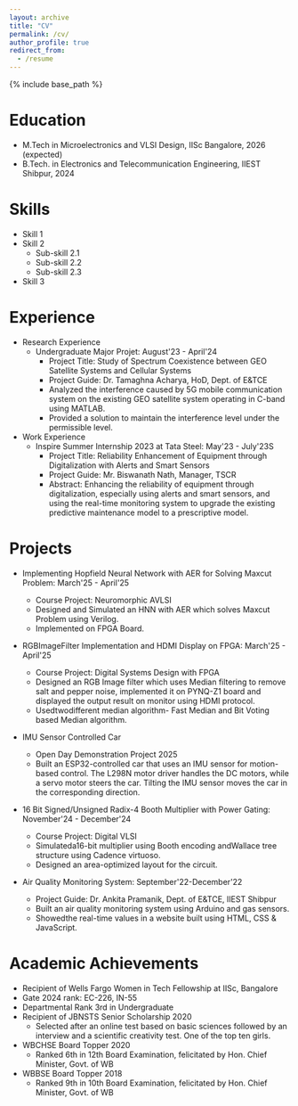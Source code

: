 ```yaml
---
layout: archive
title: "CV"
permalink: /cv/
author_profile: true
redirect_from:
  - /resume
---
```


{% include base_path %}

Education
======
* M.Tech in Microelectronics and VLSI Design, IISc Bangalore, 2026 (expected)
* B.Tech. in Electronics and Telecommunication Engineering, IIEST Shibpur, 2024

Skills
======
* Skill 1
* Skill 2
  * Sub-skill 2.1
  * Sub-skill 2.2
  * Sub-skill 2.3
* Skill 3

Experience
======
* Research Experience
  * Undergraduate Major Projet: August'23 - April'24
    * Project Title: Study of Spectrum Coexistence between GEO Satellite Systems and Cellular Systems
    * Project Guide: Dr. Tamaghna Acharya, HoD, Dept. of E&TCE
    * Analyzed the interference caused by 5G mobile communication system on the existing GEO satellite system operating in C-band using MATLAB.
    * Provided a solution to maintain the interference level under the permissible level.
* Work Experience
  * Inspire Summer Internship 2023 at Tata Steel: May'23 - July'23S
    * Project Title:  Reliability Enhancement of Equipment through Digitalization with Alerts and Smart Sensors
    * Project Guide: Mr. Biswanath Nath, Manager, TSCR
    * Abstract:  Enhancing the reliability of equipment through digitalization, especially using alerts and smart sensors, and using the real-time monitoring system to upgrade the existing predictive maintenance model to a prescriptive model.
  
Projects
=====
* Implementing Hopfield Neural Network with AER for Solving Maxcut Problem: March'25 - April'25
  * Course Project: Neuromorphic AVLSI
  * Designed and Simulated an HNN with AER which solves Maxcut Problem using Verilog.
  * Implemented on FPGA Board.

* RGBImageFilter Implementation and HDMI Display on FPGA: March'25 - April'25
  * Course Project: Digital Systems Design with FPGA
  * Designed an RGB Image filter which uses Median filtering to remove salt and pepper noise, implemented it on PYNQ-Z1 board and displayed the output result on monitor using HDMI protocol.
  * Usedtwodifferent median algorithm- Fast Median and Bit Voting based Median algorithm.

* IMU Sensor Controlled Car
  * Open Day Demonstration Project 2025
  * Built an ESP32-controlled car that uses an IMU sensor for motion-based control. The L298N motor driver handles the DC motors, while a servo motor steers the car. Tilting the IMU sensor moves the car in the corresponding direction.

* 16 Bit Signed/Unsigned Radix-4 Booth Multiplier with Power Gating: November'24 - December'24
  * Course Project: Digital VLSI
  * Simulateda16-bit multiplier using Booth encoding andWallace tree structure using Cadence virtuoso.
  * Designed an area-optimized layout for the circuit.

* Air Quality Monitoring System: September'22-December'22
  * Project Guide: Dr. Ankita Pramanik, Dept. of E&TCE, IIEST Shibpur
  * Built an air quality monitoring system using Arduino and gas sensors.
  * Showedthe real-time values in a website built using HTML, CSS & JavaScript.

Academic Achievements
=====
* Recipient of Wells Fargo Women in Tech Fellowship at IISc, Bangalore
* Gate 2024 rank: EC-226, IN-55
* Departmental Rank 3rd in Undergraduate
* Recipient of JBNSTS Senior Scholarship 2020
  * Selected after an online test based on basic sciences followed by an interview and a scientific creativity test. One of the top ten girls.
* WBCHSE Board Topper 2020
  * Ranked 6th in 12th Board Examination, felicitated by Hon. Chief Minister, Govt. of WB
* WBBSE Board Topper 2018
  * Ranked 9th in 10th Board Examination, felicitated by Hon. Chief Minister, Govt. of WB
<!-- Publications
======
  <ul>{% for post in site.publications reversed %}
    {% include archive-single-cv.html %}
  {% endfor %}</ul> -->
  
<!-- Talks
======
  <ul>{% for post in site.talks reversed %}
    {% include archive-single-talk-cv.html  %}
  {% endfor %}</ul> -->
  
<!-- Teaching
======
  <ul>{% for post in site.teaching reversed %}
    {% include archive-single-cv.html %}
  {% endfor %}</ul>
  
Service and leadership
======
* Currently signed in to 43 different slack teams -->
